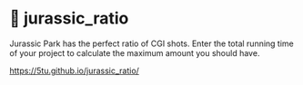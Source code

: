# 🦕 jurassic_ratio
Jurassic Park has the perfect ratio of CGI shots. Enter the total running time of your project to calculate the maximum amount you should have.

https://5tu.github.io/jurassic_ratio/